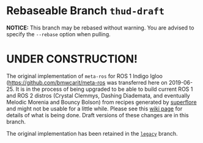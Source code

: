 # Rebaseable Branch `thud-draft`

**NOTICE:** This branch may be rebased without warning. You are advised to
specify the `--rebase` option when pulling.

# UNDER CONSTRUCTION!

The original implementation of `meta-ros` for ROS 1 Indigo Igloo
(<https://github.com/bmwcarit/meta-ros> was transferred here on 2019-06-25. It
is in the process of being upgraded to be able to build current ROS 1 and ROS 2
distros (Crystal Clemmys, Dashing Diademata, and eventually Melodic Morenia and
Bouncy Bolson) from recipes generated by
[superflore](https://github.com/ros-infrastructure/superflore/) and might not be
usable for a little while. Please see this
[wiki page](https://github.com/ros/meta-ros/wiki/Superflore-OE-Recipe-Generation-Scheme)
for details of what is being done. Draft versions of these changes are in this branch.

The original implementation has been retained in the [`legacy`](https://github.com/ros/meta-ros/tree/legacy) branch.
